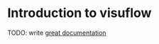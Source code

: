 # Introduction to visuflow

TODO: write [great documentation](http://jacobian.org/writing/great-documentation/what-to-write/)
